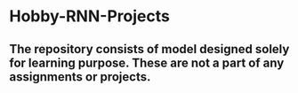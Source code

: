 # Hobby-RNN-Projects
## The repository consists of model designed solely for learning purpose. These are not a part of any assignments or projects.
